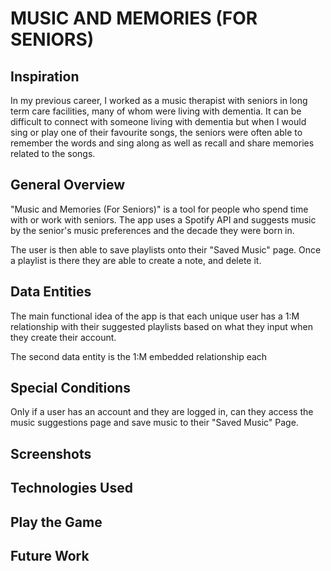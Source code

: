 # **MUSIC AND MEMORIES (FOR SENIORS)**

## Inspiration

In my previous career, I worked as a music therapist with seniors in long term care facilities, many of whom were living with dementia. It can be difficult to connect with someone living with dementia but when I would sing or play one of their favourite songs, the seniors were often able to remember the words and sing along as well as recall and share memories related to the songs.

## General Overview

"Music and Memories (For Seniors)" is a tool for people who spend time with or work with seniors. The app uses a Spotify API and suggests music by the senior's music preferences and the decade they were born in.

The user is then able to save playlists onto their "Saved Music" page. Once a playlist is there they are able to create a note, and delete it.

## Data Entities

The main functional idea of the app is that each unique user has a 1:M relationship with their suggested playlists based on what they input when they create their account.

The second data entity is the 1:M embedded relationship each

## Special Conditions

Only if a user has an account and they are logged in, can they access the music suggestions page and save music to their "Saved Music" Page.

## Screenshots

## Technologies Used

## Play the Game

## Future Work
